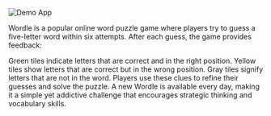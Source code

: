 ![Demo App](/public/sssss.png)

Wordle is a popular online word puzzle game where players try to guess a five-letter word within six attempts. After each guess, the game provides feedback:

Green tiles indicate letters that are correct and in the right position.
Yellow tiles show letters that are correct but in the wrong position.
Gray tiles signify letters that are not in the word.
Players use these clues to refine their guesses and solve the puzzle. A new Wordle is available every day, making it a simple yet addictive challenge that encourages strategic thinking and vocabulary skills.
